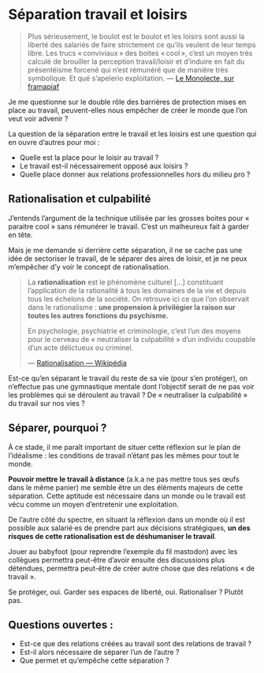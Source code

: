 # Séparation travail et loisirs

> Plus sérieusement, le boulot est le boulot et les loisirs sont aussi la liberté des salariés de faire strictement ce qu’ils veulent de leur temps libre.
> Les trucs « conviviaux » des boites « cool », c’est un moyen très calculé de brouiller la perception travail/loisir et d’induire en fait du présentéisme forcené qui n’est rémunéré que de manière très symbolique.
> Et qué s’apelerio exploitation.
> — [Le Monolecte, sur framapiaf](https://framapiaf.org/@Monolecte/109924605965899629)

Je me questionne sur le double rôle des barrières de protection mises en place au travail, peuvent-elles nous empêcher de créer le monde que l’on veut voir advenir ?

La question de la séparation entre le travail et les loisirs est une question qui en ouvre d’autres pour moi :

- Quelle est la place pour le loisir au travail ?
- Le travail est-il nécessairement opposé aux loisirs ?
- Quelle place donner aux relations professionnelles hors du milieu pro ?

## Rationalisation et culpabilité

J’entends l’argument de la technique utilisée par les grosses boites pour « paraitre cool » sans rémunérer le travail. C’est un malheureux fait à garder en tête.

Mais je me demande si derrière cette séparation, il ne se cache pas une idée de sectoriser le travail, de le séparer des aires de loisir, et je ne peux m’empêcher d’y voir le concept de rationalisation.

> La **rationalisation** est le phénomène culturel […] constituant l’application de la rationalité à tous les domaines de la vie et depuis tous les échelons de la société. On retrouve ici ce que l’on observait dans le rationalisme : **une propension à privilégier la raison sur toutes les autres fonctions du psychisme.**
> 
> En psychologie, psychiatrie et criminologie, c’est l’un des moyens pour le cerveau de « neutraliser la culpabilité » d’un individu coupable d’un acte délictueux ou criminel.
> 
> — [Rationalisation — Wikipédia](https://fr.wikipedia.org/wiki/Rationalisation?oldformat=true)

Est-ce qu’en séparant le travail du reste de sa vie (pour s’en protéger), on n’effectue pas une gymnastique mentale dont l’objectif serait de ne pas voir les problèmes qui se déroulent au travail ? De « neutraliser la culpabilité » du travail sur nos vies ?

## Séparer, pourquoi ?

À ce stade, il me paraît important de situer cette réflexion sur le plan de l’idéalisme : les conditions de travail n’étant pas les mêmes pour tout le monde.

**Pouvoir mettre le travail à distance** (a.k.a ne pas mettre tous ses œufs dans le même panier) me semble être un des éléments majeurs de cette séparation. Cette aptitude est nécessaire dans un monde ou le travail est vécu comme un moyen d’entretenir une exploitation.

De l’autre côté du spectre, en situant la réflexion dans un monde où il est possible aux salarié·es de prendre part aux décisions stratégiques, **un des risques de cette rationalisation est de déshumaniser le travail**.

Jouer au babyfoot (pour reprendre l’exemple du fil mastodon) avec les collègues permettra peut-être d’avoir ensuite des discussions plus détendues, permettra peut-être de créer autre chose que des relations « de travail ».

Se protéger, oui. Garder ses espaces de liberté, oui. Rationaliser ? Plutôt pas.

## Questions ouvertes :

- Est-ce que des relations créées au travail sont des relations de travail ?
- Est-il alors nécessaire de séparer l’un de l’autre ?
- Que permet et qu’empêche cette séparation ?